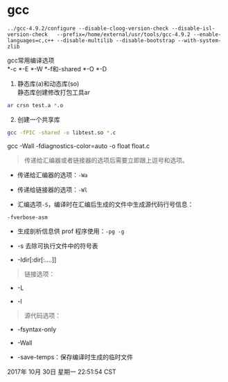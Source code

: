 <link href="../../css/style.css" rel="stylesheet" type="text/css" />


# gcc

```
../gcc-4.9.2/configure --disable-cloog-version-check --disable-isl-version-check   --prefix=/home/external/usr/tools/gcc-4.9.2 --enable-languages=c,c++ --disable-multilib --disable-bootstrap --with-system-zlib
```


gcc常用编译选项                                                     
 *-c
 *-E
 *-W
 *-f和-shared
 *-O
 *-D



1. 静态库(a)和动态库(so)             
  静态库创建修改打包工具ar            
  ```bash
  ar crsn test.a *.o
  ```

2. 创建一个共享库 
  ```bash
  gcc -fPIC -shared -o libtest.so *.c
  ```
gcc -Wall -fdiagnostics-color=auto -o float float.c

> 传递给汇编器或者链接器的选项后需要立即跟上逗号和选项。

+ 传递给汇编器的选项：`-Wa`

+ 传递给链接器的选项：`-Wl`


+ 汇编选项`-S`，编译时在汇编后生成的文件中生成源代码行号信息：

`-fverbose-asm`

+ 生成剖析信息供 prof 程序使用：`-pg -g`


+ -s 去除可执行文件中的符号表

+ -Idir[:dir[:....]]

> 链接选项：

+ -L

+ -l


> 源代码选项：

+ -fsyntax-only

+ -Wall

+ -save-temps：保存编译时生成的临时文件

2017年 10月 30日 星期一 22:51:54 CST
